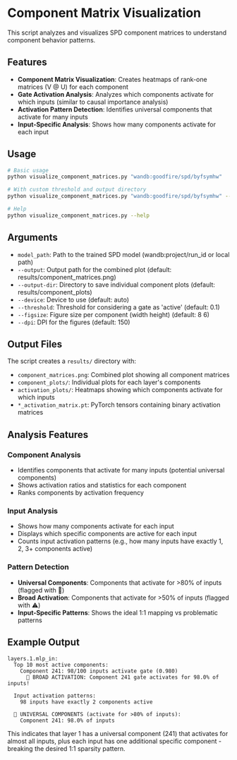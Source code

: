 # Component Matrix Visualization

This script analyzes and visualizes SPD component matrices to understand component behavior patterns.

## Features

- **Component Matrix Visualization**: Creates heatmaps of rank-one matrices (V @ U) for each component
- **Gate Activation Analysis**: Analyzes which components activate for which inputs (similar to causal importance analysis)
- **Activation Pattern Detection**: Identifies universal components that activate for many inputs
- **Input-Specific Analysis**: Shows how many components activate for each input

## Usage

```bash
# Basic usage
python visualize_component_matrices.py "wandb:goodfire/spd/byfsymhw"

# With custom threshold and output directory
python visualize_component_matrices.py "wandb:goodfire/spd/byfsymhw" --threshold 0.1 --figsize 10 8

# Help
python visualize_component_matrices.py --help
```

## Arguments

- `model_path`: Path to the trained SPD model (wandb:project/run_id or local path)
- `--output`: Output path for the combined plot (default: results/component_matrices.png)
- `--output-dir`: Directory to save individual component plots (default: results/component_plots)
- `--device`: Device to use (default: auto)
- `--threshold`: Threshold for considering a gate as 'active' (default: 0.1)
- `--figsize`: Figure size per component (width height) (default: 8 6)
- `--dpi`: DPI for the figures (default: 150)

## Output Files

The script creates a `results/` directory with:

- `component_matrices.png`: Combined plot showing all component matrices
- `component_plots/`: Individual plots for each layer's components
- `activation_plots/`: Heatmaps showing which components activate for which inputs
- `*_activation_matrix.pt`: PyTorch tensors containing binary activation matrices

## Analysis Features

### Component Analysis
- Identifies components that activate for many inputs (potential universal components)
- Shows activation ratios and statistics for each component
- Ranks components by activation frequency

### Input Analysis
- Shows how many components activate for each input
- Displays which specific components are active for each input
- Counts input activation patterns (e.g., how many inputs have exactly 1, 2, 3+ components active)

### Pattern Detection
- **Universal Components**: Components that activate for >80% of inputs (flagged with 🚨)
- **Broad Activation**: Components that activate for >50% of inputs (flagged with ⚠️)
- **Input-Specific Patterns**: Shows the ideal 1:1 mapping vs problematic patterns

## Example Output

```
layers.1.mlp_in:
  Top 10 most active components:
    Component 241: 98/100 inputs activate gate (0.980)
      🚨 BROAD ACTIVATION: Component 241 gate activates for 98.0% of inputs!
  
  Input activation patterns:
    98 inputs have exactly 2 components active
  
  🚨 UNIVERSAL COMPONENTS (activate for >80% of inputs):
    Component 241: 98.0% of inputs
```

This indicates that layer 1 has a universal component (241) that activates for almost all inputs, plus each input has one additional specific component - breaking the desired 1:1 sparsity pattern.
